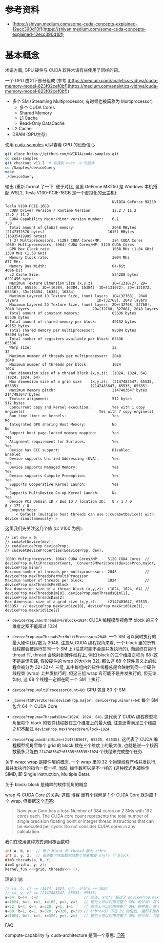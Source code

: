 
# 参考资料

- [https://shiyan.medium.com/some-cuda-concepts-explained-12ecc390d10f](https://shiyan.medium.com/some-cuda-concepts-explained-12ecc390d10f)

# 基本概念

术语方面, GPU 硬件与 CUDA 软件术语有些使用了同样的词。

一个 GPU 由如下部分组成 (参考 [https://medium.com/analytics-vidhya/cuda-memory-model-823f02cef0bf](https://medium.com/analytics-vidhya/cuda-memory-model-823f02cef0bf))

- 多个 SM (Streaming Multiprocessor, 有时候也被简称为 Multiprocessor)
    - 多个 CUDA Cores
    - Shared Memory
    - L1 Cache
    - Read-Only DataCache
- L2 Cache
- DRAM (GPU主存)

使用 [cuda-samples](https://github.com/NVIDIA/cuda-samples.git) 可以查看 GPU 的设备信心

```bash
git clone https://github.com/NVIDIA/cuda-samples.git
cd cuda-samples
git checkout v11.2  # 切换到 nvcc -V 的版本
cd /Samples/deviceQuery
make
./deviceQuery
```

输出 (重新 format 了一下, 便于对比, 这里 GeForce MX250 是 Windows 本机搭配 WSL2, Tesla V100-PCIE-16GB 是一个虚拟化的云主机):

```
                                                 NVIDIA GeForce MX250                                       Tesla V100-PCIE-16GB
  CUDA Driver Version / Runtime Version          12.2 / 11.2                                                12.2 / 11.2
  CUDA Capability Major/Minor version number:    6.1                                                        7.0
  Total amount of global memory:                 2048 MBytes (2147352576 bytes)                             16151 MBytes (16935419905 bytes)
  ( 3) Multiprocessors, (128) CUDA Cores/MP:     384 CUDA Cores                                             (080) Multiprocessors, (064) CUDA Cores/MP: 5120 CUDA Cores
  GPU Max Clock rate:                            1038 MHz (1.04 GHz)                                        1380 MHz (1.38 GHz)
  Memory Clock rate:                             3004 Mhz                                                   877 MHz
  Memory Bus Width:                              64-bit                                                     4096-bit
  L2 Cache Size:                                 524288 bytes                                               6291456 bytes
  Maximum Texture Dimension Size (x,y,z)         1D=(131072), 2D=(131072, 65536), 3D=(16384, 16384, 16384)  1D=(131072), 2D=(131072, 65536), 3D=(16384, 16384, 16384)
  Maximum Layered 1D Texture Size, (num) layers  1D=(32768), 2048 layers                                    1D=(32768), 2048 layers
  Maximum Layered 2D Texture Size, (num) layers  2D=(32768, 32768), 2048 layers                             2D=(32768, 32768), 2048 layers
  Total amount of constant memory:               65536 bytes                                                65536 bytes
  Total amount of shared memory per block:       49152 bytes                                                49152 bytes
  Total shared memory per multiprocessor:        98304 bytes                                                98304 bytes
  Total number of registers available per block: 65536                                                      65536
  Warp size:                                     32                                                         32
  Maximum number of threads per multiprocessor:  2048                                                       2048
  Maximum number of threads per block:           1024                                                       1024
  Max dimension size of a thread block (x,y,z):  (1024, 1024, 64)                                           (1024, 1024, 64)
  Max dimension size of a grid size    (x,y,z):  (2147483647, 65535, 65535)                                 (2147483647, 65535, 65535)
  Maximum memory pitch:                          2147483647 bytes                                           2147483647 bytes
  Texture alignment:                             512 bytes                                                  512 bytes
  Concurrent copy and kernel execution:          Yes with 1 copy engine(s)                                  Yes with 7 copy engine(s)
  Run time limit on kernels:                     Yes                                                        No
  Integrated GPU sharing Host Memory:            No                                                         No
  Support host page-locked memory mapping:       Yes                                                        Yes
  Alignment requirement for Surfaces:            Yes                                                        Yes
  Device has ECC support:                        Disabled                                                   Enabled
  Device supports Unified Addressing (UVA):      Yes                                                        Yes
  Device supports Managed Memory:                Yes                                                        Yes
  Device supports Compute Preemption:            Yes                                                        Yes
  Supports Cooperative Kernel Launch:            Yes                                                        Yes
  Supports MultiDevice Co-op Kernel Launch:      No                                                         Yes
  Device PCI Domain ID / Bus ID / location ID:   0 / 1 / 0                                                  0 / 177 / 0
  Compute Mode:
     < Default (multiple host threads can use ::cudaSetDevice() with device simultaneously) >
```

这里我们先关注这几个值 (以 V100 为例):

```
// int dev = 0;
// cudaSetDevice(dev);
// cudaDeviceProp deviceProp;
// cudaGetDeviceProperties(&deviceProp, dev);

(080) Multiprocessors, (064) CUDA Cores/MP:    5120 CUDA Cores  // deviceProp.multiProcessorCount, _ConvertSMVer2Cores(deviceProp.major, deviceProp.minor)
Maximum number of threads per multiprocessor:  2048             // deviceProp.maxThreadsPerMultiProcessor
Maximum number of threads per block:           1024             // deviceProp.maxThreadsPerBlock
Max dimension size of a thread block (x,y,z):  (1024, 1024, 64) // deviceProp.maxThreadsDim[0], deviceProp.maxThreadsDim[1], deviceProp.maxThreadsDim[2]
Max dimension size of a grid size (x,y,z):     (2147483647, 65535, 65535)  // deviceProp.maxGridSize[0], deviceProp.maxGridSize[1], deviceProp.maxGridSize[2]
```

- `deviceProp.maxThreadsPerBlock=1024`: CUDA 编程模型视角里 block 的三个维度之积不能超过 1024
- `deviceProp.maxThreadsPerMultiProcessor=2048`: 一个 SM 可以同时执行的最大硬件线程数为 2048, 注意从 CUDA 编程视角来看, 一个 block 里的所有线程都会被运行在同一个 SM 上 (注意可能不会是并发执行的), 而最终在运行 thread 时, thread 会映射到硬件线程上, 例如 block 的三个维度之积为 68 (这不是最佳实践, 假设硬件的 wrap 的大小为 32), 那么这 68 个软件意义上的线程会被分为 32+32+4 三组, 其中每组内的软件线程总是会映射到同一个硬件线程束 (wrap) 上并发执行的, 但这三组 wrap 有可能不是并发执行的, 但无论如何, 这 68 个线程一定都在同一个 SM 上执行.
- `deviceProp.multiProcessorCount=80`: GPU 包含 80 个 SM
- `_ConvertSMVer2Cores(deviceProp.major, deviceProp.minor)=64`: 每个 SM 包含 64 个 CUDA Core

- `deviceProp.maxThreadsDim=(1024, 1024, 64)`. 这代表了 CUDA 编程模型视角里每个 block 的软件线程数在三个维度上的最大值, 注意还需满足三个维度之积不超过 `deviceProp.maxThreadsPerBlock=1024`
- `deviceProp.maxGridSize=(2147483647, 65535, 65535)`. 这代表了 CUDA 编程模型视角里每个 grid 的 block 数在三个维度上的最大值, 也就是说一个核函数最多只能由 `2147483647*65535*65535*1024` 个线程来完成整个任务.

关于 wrap: wrap 是硬件层的概念, 一个 wrap 里的 32 个物理线程严格并发执行, 且并发执行的指令一模一样, 当然, 操作数可以是不一样的 (这种模式也被称作 SIMD, 即 Single Instruction, Multiple Data).

关于 block: block 是纯粹的软件视角的概念

wrap 与 CUDA Core 的关系: 这篇 [博客](https://shiyan.medium.com/some-cuda-concepts-explained-12ecc390d10f) 里有个误解是 1 个 CUDA Core 就对应 1 个 wrap, 但根据这个[问答](https://stackoverflow.com/questions/16986770/cuda-cores-vs-thread-count/16987220#16987220):

> Now your Card has a total Number of 384 cores on 2 SMs with 192 cores each. The CUDA core count represents the total number of single precision floating point or integer thread instructions that can be executed per cycle. Do not consider CUDA cores in any calculation.

我们在使用这种方式调用核函数时:

```c++
int a, b, c;  // 每个 block 的 thread 数为 a*b*c
int x, y, z;  // 调用整个核函数完成整个功能需要 x*y*z 个 block
dim3 threads(a, b, c);
dim3 grid(x, y, z);
kernel_fun <<<grid, threads>>> ();
```

理论上说:

```c++
// (a, b, c) <= (1024, 1024, 64), a*b*c <= 1024
// (x, y, z) <= (2147483647, 65535, 65535)
a=64, b=64, c=2                     // 非法, a*b*c 超过了 deviceProp.maxThreadsPerBlock 的限制
a=1024, b=1, c=1, x=160, y=1, z=1   // 理论上可以利用完整个 GPU 的并发: 每个 SM 同时运行 2 个 block
a=32, b=4, c=4, x=320, y=1, z=1     // 理论上可以利用完整个 GPU 的并发: 每个 SM 同时运行 4 个 block
a=68, b=1, c=1, x=320, y=320, z=320 // a*b*c=68 不是 32 的倍数, 强烈不推荐
a=1024, b=1, c=1, x=320, y=1, z=1   // 理论上可以利用完整个 GPU 的并发, 只是需要 2 次完全并发才能完成整个任务
```


FAQ:

compute-capability 与 cuda-architecture 是同一个意思: [问答](https://stackoverflow.com/questions/65097396/difference-between-compute-capability-cuda-architecture-clarification-for-us)
